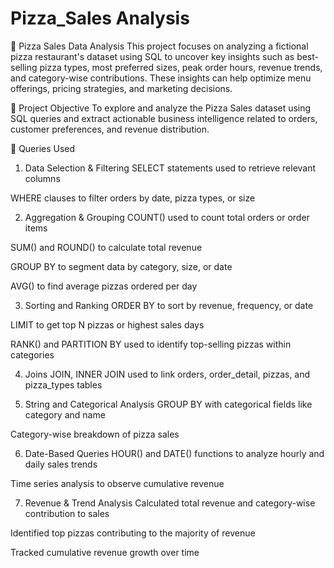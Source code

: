 # Pizza_Sales Analysis
🍕 Pizza Sales Data Analysis
This project focuses on analyzing a fictional pizza restaurant's dataset using SQL to uncover key insights such as best-selling pizza types, most preferred sizes, peak order hours, revenue trends, and category-wise contributions. These insights can help optimize menu offerings, pricing strategies, and marketing decisions.

🎯 Project Objective
To explore and analyze the Pizza Sales dataset using SQL queries and extract actionable business intelligence related to orders, customer preferences, and revenue distribution.

🧠 Queries Used
1. Data Selection & Filtering
SELECT statements used to retrieve relevant columns

WHERE clauses to filter orders by date, pizza types, or size

2. Aggregation & Grouping
COUNT() used to count total orders or order items

SUM() and ROUND() to calculate total revenue

GROUP BY to segment data by category, size, or date

AVG() to find average pizzas ordered per day

3. Sorting and Ranking
ORDER BY to sort by revenue, frequency, or date

LIMIT to get top N pizzas or highest sales days

RANK() and PARTITION BY used to identify top-selling pizzas within categories

4. Joins
JOIN, INNER JOIN used to link orders, order_detail, pizzas, and pizza_types tables

5. String and Categorical Analysis
GROUP BY with categorical fields like category and name

Category-wise breakdown of pizza sales

6. Date-Based Queries
HOUR() and DATE() functions to analyze hourly and daily sales trends

Time series analysis to observe cumulative revenue

7. Revenue & Trend Analysis
Calculated total revenue and category-wise contribution to sales

Identified top pizzas contributing to the majority of revenue

Tracked cumulative revenue growth over time

